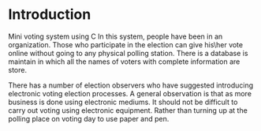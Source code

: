 #  <h1> Introduction
Mini voting system using C 
In this system, people have been in an organization. Those who participate in the election can give his\her vote online without going to any physical polling station. There is a database is maintain in which all the names of voters with complete information are store.

There has a number of election observers who have suggested introducing electronic voting election processes. A general observation is that as more business is done using electronic mediums. It should not be difficult to carry out voting using electronic equipment. Rather than turning up at the polling place on voting day to use paper and pen.
